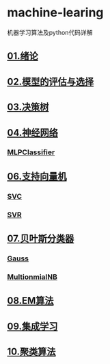 # machine-learing
 机器学习算法及python代码详解
## [01.绪论](https://github.com/HDZ12/machine-learing/blob/main/01.%E7%BB%AA%E8%AE%BA/01.%E7%BB%AA%E8%AE%BA.md)
## [02.模型的评估与选择](https://github.com/HDZ12/machine-learing/blob/main/02.%E6%A8%A1%E5%9E%8B%E7%9A%84%E8%AF%84%E4%BC%B0%E4%B8%8E%E9%80%89%E6%8B%A9/02.%E6%A8%A1%E5%9E%8B%E7%9A%84%E8%AF%84%E4%BC%B0%E4%B8%8E%E9%80%89%E6%8B%A9.md)
## [03.决策树](https://github.com/HDZ12/machine-learing/blob/main/04.%E5%86%B3%E7%AD%96%E6%A0%91/04.%E5%86%B3%E7%AD%96%E6%A0%91.md)
## [04.神经网络](https://github.com/HDZ12/machine-learing/blob/main/05.%E7%A5%9E%E7%BB%8F%E7%BD%91%E7%BB%9C/05.%E7%A5%9E%E7%BB%8F%E7%BD%91%E7%BB%9C.md)
### [MLPClassifier](https://github.com/HDZ12/machine-learing/blob/main/05.%E7%A5%9E%E7%BB%8F%E7%BD%91%E7%BB%9C/MLPClassifier%E4%BB%A3%E7%A0%81%E5%AE%9E%E4%BE%8B/MLPClassifier.py)
## [06.支持向量机](https://github.com/HDZ12/machine-learing/blob/main/06.%E6%94%AF%E6%8C%81%E5%90%91%E9%87%8F%E6%9C%BA/06.%E6%94%AF%E6%8C%81%E5%90%91%E9%87%8F%E6%9C%BA.md)
### [SVC](https://github.com/HDZ12/machine-learing/blob/main/06.%E6%94%AF%E6%8C%81%E5%90%91%E9%87%8F%E6%9C%BA/SVM%E4%BB%A3%E7%A0%81/SVC.py)
### [SVR](https://github.com/HDZ12/machine-learing/blob/main/06.%E6%94%AF%E6%8C%81%E5%90%91%E9%87%8F%E6%9C%BA/SVM%E4%BB%A3%E7%A0%81/SVR.py)
## [07.贝叶斯分类器](https://github.com/HDZ12/machine-learing/blob/main/07.%E8%B4%9D%E5%8F%B6%E6%96%AF%E5%88%86%E7%B1%BB%E5%99%A8/07.%E8%B4%9D%E5%8F%B6%E6%96%AF%E5%88%86%E7%B1%BB%E5%99%A8.md)
### [Gauss](https://github.com/HDZ12/machine-learing/blob/main/07.%E8%B4%9D%E5%8F%B6%E6%96%AF%E5%88%86%E7%B1%BB%E5%99%A8/%E8%B4%9D%E5%8F%B6%E6%96%AF%E5%88%86%E7%B1%BB%E5%99%A8%E4%BB%A3%E7%A0%81/Gauss.py)
### [MultionmialNB](https://github.com/HDZ12/machine-learing/blob/main/07.%E8%B4%9D%E5%8F%B6%E6%96%AF%E5%88%86%E7%B1%BB%E5%99%A8/%E8%B4%9D%E5%8F%B6%E6%96%AF%E5%88%86%E7%B1%BB%E5%99%A8%E4%BB%A3%E7%A0%81/MultinomialNB.py)
## [08.EM算法](https://github.com/HDZ12/machine-learing/blob/main/08.EM%E7%AE%97%E6%B3%95/08.EM%E7%AE%97%E6%B3%95.md)
## [09.集成学习](https://github.com/HDZ12/machine-learing/blob/main/09.%E9%9B%86%E6%88%90%E5%AD%A6%E4%B9%A0/09.%E9%9B%86%E6%88%90%E5%AD%A6%E4%B9%A0.md)
## [10.聚类算法](https://github.com/HDZ12/machine-learing/blob/main/10.%E8%81%9A%E7%B1%BB%E7%AE%97%E6%B3%95/10.%E8%81%9A%E7%B1%BB%E7%AE%97%E6%B3%95.md)
